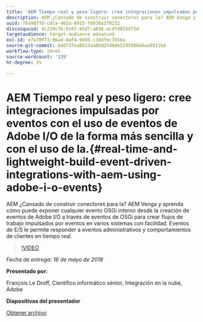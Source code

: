 ```yaml
---
title: 'AEM Tiempo real y peso ligero: cree integraciones impulsadas por eventos con el uso de eventos de Adobe I/O de la forma más rápida y con el uso de la.'
description: AEM ¿Cansado de construir conectores para la? AEM Venga y aprenda cómo puede exponer cualquier evento OSGi interno desde la creación de eventos de Adobe I/O a través de eventos de OSGi para crear flujos de trabajo impulsados por eventos en varios sistemas con facilidad. Eventos de E/S le permite responder a eventos administrativos y comportamientos de clientes en tiempo real.
uuid: 78a98ffd-cdca-462a-8915-fd936a270232
discoiquuid: 4c239cfb-5c0f-45d7-a856-acdfd015df5d
targetaudience: target-audience advanced
exl-id: e7a70973-96ad-4af4-9dd5-c30dfec7b56a
source-git-commit: bdd73fea8b33aa0bd25d8de5295808a6aa9911bd
workflow-type: tm+mt
source-wordcount: '139'
ht-degree: 1%

---
```


# AEM Tiempo real y peso ligero: cree integraciones impulsadas por eventos con el uso de eventos de Adobe I/O de la forma más sencilla y con el uso de la.{#real-time-and-lightweight-build-event-driven-integrations-with-aem-using-adobe-i-o-events}

AEM ¿Cansado de construir conectores para la? AEM Venga y aprenda cómo puede exponer cualquier evento OSGi interno desde la creación de eventos de Adobe I/O a través de eventos de OSGi para crear flujos de trabajo impulsados por eventos en varios sistemas con facilidad. Eventos de E/S le permite responder a eventos administrativos y comportamientos de clientes en tiempo real.

>[!VIDEO](https://video.tv.adobe.com/v/22501/?quality=9)

*Fecha de entrega: 16 de mayo de 2018*

**Presentado por:**

François Le Droff, Científico informático sénior, Integración en la nube, Adobe

**Diapositivas del presentador**

[Obtener archivo](assets/gem-2018-05-aem-events.pdf)

<!--
[Get back to the Overview](https://helpx.adobe.com/experience-manager/kt/eseminars/gems/aem-index.html)
-->
